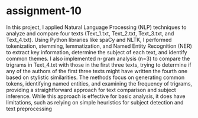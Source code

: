 # assignment-10
In this project, I applied Natural Language Processing (NLP) techniques to analyze and compare four texts (Text_1.txt, Text_2.txt, Text_3.txt, and Text_4.txt). Using Python libraries like spaCy and NLTK, I performed tokenization, stemming, lemmatization, and Named Entity Recognition (NER) to extract key information, determine the subject of each text, and identify common themes. I also implemented n-gram analysis (n=3) to compare the trigrams in Text_4.txt with those in the first three texts, trying to determine if any of the authors of the first three texts might have written the fourth one based on stylistic similarities. The methods focus on generating common tokens, identifying named entities, and examining the frequency of trigrams, providing a straightforward approach for text comparison and subject inference. While this approach is effective for basic analysis, it does have limitations, such as relying on simple heuristics for subject detection and text preprocessing
